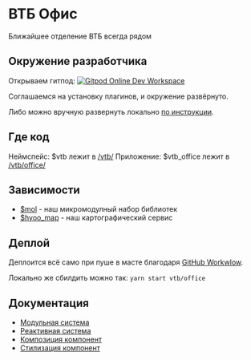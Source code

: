 # ВТБ Офис

Ближайшее отделение ВТБ всегда рядом

## Окружение разработчика

Открываем гитпод: [![Gitpod Online Dev Workspace](https://img.shields.io/badge/Gitpod-Online--Dev--Workspace-blue?logo=gitpod)](https://gitpod.io/#https://github.com/hyoo-ru/mam)

Соглашаемся на установку плагинов, и окружение развёрнуто.

Либо можно вручную развернуть локально [по инструкции](https://mol.hyoo.ru/#!section=docs/=yr3qrg_z2908a).

## Где код

Неймспейс: $vtb лежит в [/vtb/](.)
Приложение: $vtb_office лежит в [/vtb/office/](./office/)

## Зависимости
 - [$mol](https://mol.hyoo.ru) - наш микромодулный набор библиотек
 - [$hyoo_map](https://map.hyoo.ru) - наш картографический сервис

## Деплой

Деплоится всё само при пуше в масте благодаря [GitHub Workwlow](./.github/workflows/vtb_office.yml).

Локально же сбилдить можно так: `yarn start vtb/office`

## Документация

- [Модульная система](https://mol.hyoo.ru/#!section=docs/=icaxzk_7m3n3b)
- [Реактивная система](https://mol.hyoo.ru/#!section=docs/=yj0h42_ixzv4p)
- [Композиция компонент](https://mol.hyoo.ru/#!section=docs/=vv2nig_s5zr0f)
- [Стилизация компонент](https://mol.hyoo.ru/#!section=docs/=xwq9q5_f966fg)
